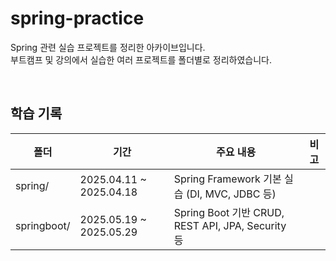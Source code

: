 # spring-practice
Spring 관련 실습 프로젝트를 정리한 아카이브입니다.<br>
부트캠프 및 강의에서 실습한 여러 프로젝트를 폴더별로 정리하였습니다.

<br>

## 학습 기록
| 폴더 | 기간 | 주요 내용 | 비고 |
|-|-|-|-|
| spring/ | 2025.04.11 ~ 2025.04.18 | Spring Framework 기본 실습 (DI, MVC, JDBC 등) |  |
| springboot/ | 2025.05.19 ~ 2025.05.29 | Spring Boot 기반 CRUD, REST API, JPA, Security 등 |  |
